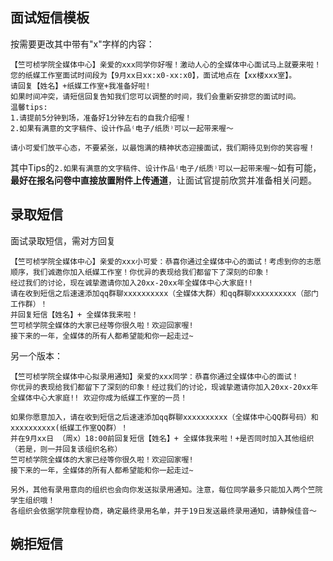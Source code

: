 ## 面试短信模板

按需要更改其中带有"x"字样的内容：

```plaintext
【竺可桢学院全媒体中心】亲爱的xxx同学你好喔！激动人心的全媒体中心面试马上就要来啦！
您的纸媒工作室面试时间段为【9月xx日xx:x0-xx:x0】，面试地点在【xx楼xxx室】。
请回复【姓名】+纸媒工作室+我准备好啦!
如果时间冲突，请短信回复告知我们您可以调整的时间，我们会重新安排您的面试时间。
温馨tips: 
1.请提前5分钟到场，准备好1分钟左右的自我介绍喔！
2.如果有满意的文字稿件、设计作品⁽电子/纸质⁾可以一起带来喔～

请小可爱们放平心态，不要紧张，以最饱满的精神状态迎接面试，我们期待见到你的笑容喔！
```

其中Tips的`2.如果有满意的文字稿件、设计作品⁽电子/纸质⁾可以一起带来喔～`如有可能，**最好在报名问卷中直接放置附件上传通道**，让面试官提前欣赏并准备相关问题。

## 录取短信

面试录取短信，需对方回复

```plaintext
【竺可桢学院全媒体中心】亲爱的xxx小可爱：恭喜你通过全媒体中心的面试！考虑到你的志愿顺序，我们诚邀你加入纸媒工作室！你优异的表现给我们都留下了深刻的印象！
经过我们的讨论，现在诚挚邀请你加入20xx-20xx年全媒体中心大家庭!!
请在收到短信之后速速添加qq群聊xxxxxxxxxx（全媒体大群）和qq群聊xxxxxxxxxx（部门工作群）！
并回复短信【姓名】+ 全媒体我来啦！
竺可桢学院全媒体的大家已经等你很久啦！欢迎回家喔!
接下来的一年，全媒体的所有人都希望能和你一起走过~
```

另一个版本：

```plaintext
【竺可桢学院全媒体中心拟录用通知】亲爱的xxx同学：恭喜你通过全媒体中心的面试！
你优异的表现给我们都留下了深刻的印象！经过我们的讨论，现诚挚邀请你加入20xx-20xx年全媒体中心大家庭!! 欢迎你成为纸媒工作室的一员！

如果你愿意加入，请在收到短信之后速速添加qq群聊xxxxxxxxxx（全媒体中心QQ群号码）和 xxxxxxxxxx(纸媒工作室QQ群）！
并在9月xx日 （周x）18:00前回复短信【姓名】+ 全媒体我来啦！+是否同时加入其他组织（若是，则一并回复该组织名称）
竺可桢学院全媒体的大家已经等你很久啦！欢迎回家喔!
接下来的一年，全媒体的所有人都希望能和你一起走过~

另外，其他有录用意向的组织也会向你发送拟录用通知。注意，每位同学最多只能加入两个竺院学生组织哦！
各组织会依据学院章程协商，确定最终录用名单，并于19日发送最终录用通知，请静候佳音～
```

## 婉拒短信


